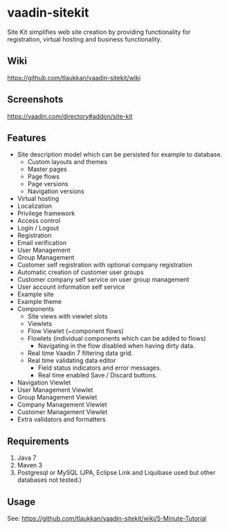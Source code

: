 vaadin-sitekit
==============

Site Kit simplifies web site creation by providing functionality for registration, virtual hosting and business functionality.

Wiki
----

https://github.com/tlaukkan/vaadin-sitekit/wiki

Screenshots
-----------

https://vaadin.com/directory#addon/site-kit

Features
--------

* Site description model which can be persisted for example to database.
    * Custom layouts and themes
    * Master pages
    * Page flows
    * Page versions
    * Navigation versions
* Virtual hosting
* Localization
* Privilege framework
* Access control
* Login / Logout
* Registration
* Email verification
* User Management
* Group Management
* Customer self registration with optional company registration
* Automatic creation of customer user groups
* Customer company self service on user group management
* User account information self service
* Example site
* Example theme
* Components
    * Site views with viewlet slots
    * Viewlets
    * Flow Viewlet (~component flows)
    * Flowlets (individual components which can be added to flows)
        * Navigating in the flow disabled when having dirty data.
    * Real time Vaadin 7 filtering data grid.
    * Real time validating data editor
        * Field status indicators and error messages.
        * Real time enabled Save / Discard buttons.
* Navigation Viewlet
* User Management Viewlet
* Group Management Viewlet
* Company Management Viewlet
* Customer Management Viewlet
* Extra validators and formatters

Requirements
------------

1. Java 7
2. Maven 3
3. Postgresql or MySQL (JPA, Eclipse Link and Liquibase used but other databases not tested.)

Usage
-----

See: https://github.com/tlaukkan/vaadin-sitekit/wiki/5-Minute-Tutorial